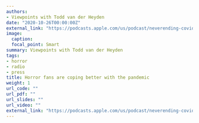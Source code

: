 ```yaml
---
authors:
- Viewpoints with Todd van der Heyden
date: "2020-10-26T00:00:00Z"
external_link: "https://podcasts.apple.com/us/podcast/neverending-covid-how-to-manage-relentless-drumbeat/id1231655190?i=1000492633916"
image:
  caption:
  focal_point: Smart
summary: Viewpoints with Todd van der Heyden
tags:
- horror
- radio
- press
title: Horror fans are coping better with the pandemic
weight: 1
url_code: ""
url_pdf: ""
url_slides: ""
url_video: ""
external_link: "https://podcasts.apple.com/us/podcast/neverending-covid-how-to-manage-relentless-drumbeat/id1231655190?i=1000492633916"
---
```

